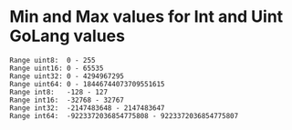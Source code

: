 # Min and Max values for Int and Uint GoLang values

```
Range uint8:  0 - 255
Range uint16: 0 - 65535
Range uint32: 0 - 4294967295
Range uint64: 0 - 18446744073709551615
Range int8:   -128 - 127
Range int16:  -32768 - 32767
Range int32:  -2147483648 - 2147483647
Range int64:  -9223372036854775808 - 9223372036854775807
```
